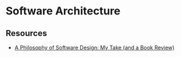 # Software Architecture

## Resources

- [A Philosophy of Software Design: My Take (and a Book Review)](https://blog.pragmaticengineer.com/a-philosophy-of-software-design-review/)
